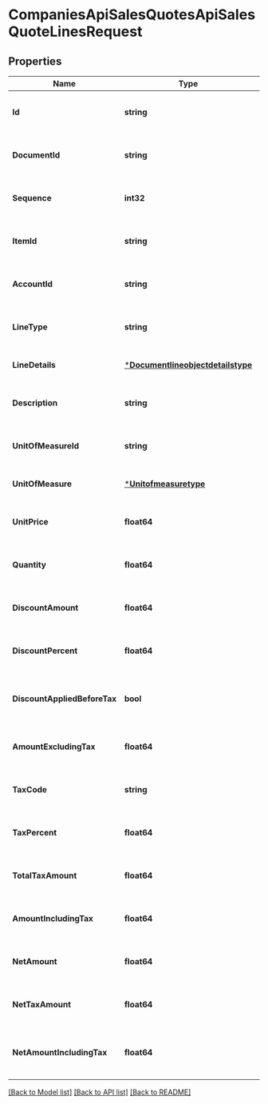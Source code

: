 # CompaniesApiSalesQuotesApiSalesQuoteLinesRequest

## Properties
Name | Type | Description | Notes
------------ | ------------- | ------------- | -------------
**Id** | **string** | The id property for the Dynamics 365 Business Central salesQuoteLine entity | [optional] [default to null]
**DocumentId** | **string** | The documentId property for the Dynamics 365 Business Central salesQuoteLine entity | [optional] [default to null]
**Sequence** | **int32** | The sequence property for the Dynamics 365 Business Central salesQuoteLine entity | [optional] [default to null]
**ItemId** | **string** | The itemId property for the Dynamics 365 Business Central salesQuoteLine entity | [optional] [default to null]
**AccountId** | **string** | The accountId property for the Dynamics 365 Business Central salesQuoteLine entity | [optional] [default to null]
**LineType** | **string** | The lineType property for the Dynamics 365 Business Central salesQuoteLine entity | [optional] [default to null]
**LineDetails** | [***Documentlineobjectdetailstype**](documentlineobjectdetailstype.md) |  | [optional] [default to null]
**Description** | **string** | The description property for the Dynamics 365 Business Central salesQuoteLine entity | [optional] [default to null]
**UnitOfMeasureId** | **string** | The unitOfMeasureId property for the Dynamics 365 Business Central salesQuoteLine entity | [optional] [default to null]
**UnitOfMeasure** | [***Unitofmeasuretype**](unitofmeasuretype.md) |  | [optional] [default to null]
**UnitPrice** | **float64** | The unitPrice property for the Dynamics 365 Business Central salesQuoteLine entity | [optional] [default to null]
**Quantity** | **float64** | The quantity property for the Dynamics 365 Business Central salesQuoteLine entity | [optional] [default to null]
**DiscountAmount** | **float64** | The discountAmount property for the Dynamics 365 Business Central salesQuoteLine entity | [optional] [default to null]
**DiscountPercent** | **float64** | The discountPercent property for the Dynamics 365 Business Central salesQuoteLine entity | [optional] [default to null]
**DiscountAppliedBeforeTax** | **bool** | The discountAppliedBeforeTax property for the Dynamics 365 Business Central salesQuoteLine entity | [optional] [default to null]
**AmountExcludingTax** | **float64** | The amountExcludingTax property for the Dynamics 365 Business Central salesQuoteLine entity | [optional] [default to null]
**TaxCode** | **string** | The taxCode property for the Dynamics 365 Business Central salesQuoteLine entity | [optional] [default to null]
**TaxPercent** | **float64** | The taxPercent property for the Dynamics 365 Business Central salesQuoteLine entity | [optional] [default to null]
**TotalTaxAmount** | **float64** | The totalTaxAmount property for the Dynamics 365 Business Central salesQuoteLine entity | [optional] [default to null]
**AmountIncludingTax** | **float64** | The amountIncludingTax property for the Dynamics 365 Business Central salesQuoteLine entity | [optional] [default to null]
**NetAmount** | **float64** | The netAmount property for the Dynamics 365 Business Central salesQuoteLine entity | [optional] [default to null]
**NetTaxAmount** | **float64** | The netTaxAmount property for the Dynamics 365 Business Central salesQuoteLine entity | [optional] [default to null]
**NetAmountIncludingTax** | **float64** | The netAmountIncludingTax property for the Dynamics 365 Business Central salesQuoteLine entity | [optional] [default to null]

[[Back to Model list]](../README.md#documentation-for-models) [[Back to API list]](../README.md#documentation-for-api-endpoints) [[Back to README]](../README.md)


